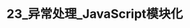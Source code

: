 # 23_异常处理_JavaScript模块化

<script setup>
import pdf from '../components/pdf.vue'
</script>

<pdf path="23_异常处理_JavaScript模块化" />
